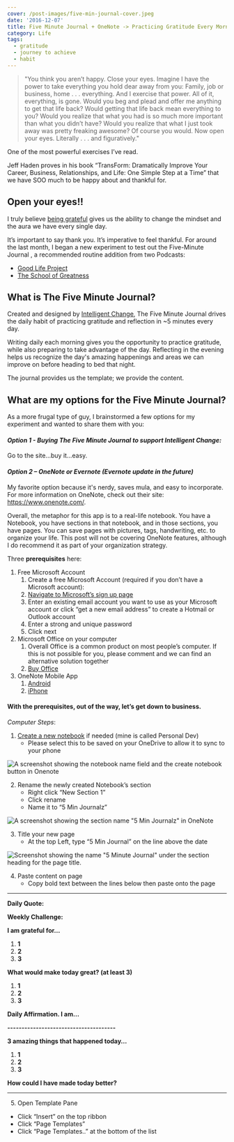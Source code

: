 ```yaml
---
cover: /post-images/five-min-journal-cover.jpeg
date: '2016-12-07'
title: Five Minute Journal + OneNote -> Practicing Gratitude Every Morning
category: Life
tags:
  - gratitude
  - journey to achieve
  - habit
---
```

> "You think you aren’t happy. Close your eyes. Imagine I have the power to take everything you hold dear away from you: Family, job or business, home . . . everything. And I exercise that power. All of it, everything, is gone. Would you beg and plead and offer me anything to get that life back? Would getting that life back mean everything to you? Would you realize that what you had is so much more important than what you didn’t have? Would you realize that what I just took away was pretty freaking awesome? Of course you would. Now open your eyes. Literally . . . and figuratively."

One of the most powerful exercises I’ve read.

Jeff Haden proves in his book “TransForm: Dramatically Improve Your Career, Business, Relationships, and Life: One Simple Step at a Time” that we have SOO much to be happy about and thankful for.

## Open your eyes!!

I truly believe [being grateful](http://www.happify.com/hd/the-science-behind-gratitude/) gives us the ability to change the mindset and the aura we have every single day.

It’s important to say thank you. It’s imperative to feel thankful. For around the last month, I began a new experiment to test out the Five-Minute Journal , a recommended routine addition from two Podcasts:

* [Good Life Project](http://www.goodlifeproject.com/radio/)
* [The School of Greatness](http://lewishowes.com/blog/)

## What is The Five Minute Journal?

Created and designed by [Intelligent Change](https://www.intelligentchange.com/collections/all/products/the-five-minute-journal), The Five Minute Journal drives the daily habit of practicing gratitude and reflection in ~5 minutes every day.

Writing daily each morning gives you the opportunity to practice gratitude, while also preparing to take advantage of the day. Reflecting in the evening helps us recognize the day's amazing happenings and areas we can improve on before heading to bed that night.

The journal provides us the template; we provide the content.

## What are my options for the Five Minute Journal?

As a more frugal type of guy, I brainstormed a few options for my experiment and wanted to share them with you:

#### _Option 1 - Buying The Five Minute Journal to support Intelligent Change:_

Go to the site…buy it…easy.

#### _Option 2 – OneNote or Evernote (Evernote update in the future)_

My favorite option because it's nerdy, saves mula, and easy to incorporate. For more information on OneNote, check out their site: <https://www.onenote.com/>.

Overall, the metaphor for this app is to a real-life notebook. You have a Notebook, you have sections in that notebook, and in those sections, you have pages. You can save pages with pictures, tags, handwriting, etc. to organize your life. This post will not be covering OneNote features, although I do recommend it as part of your organization strategy.

Three **prerequisites** here:

1. Free Microsoft Account
   1. Create a free Microsoft Account (required if you don’t have a Microsoft account):
   2. [Navigate to Microsoft’s sign up page](https://signup.live.com/signup?lcid=1033&wa=wsignin1.0&rpsnv=13&ct=1481079437&rver=6.7.6636.0&wp=MBI_SSL&wreply=https%3a%2f%2faccount.microsoft.com%2fauth%2fcomplete-signin%3fru%3dhttps%253a%252f%252faccount.microsoft.com%252f%253frefd%253daccount.microsoft.com%2526refp%253dhome-about-index&lc=1033&id=292666&lw=1&fl=easi2&mkt=en-US&uaid=fbeea0d9aaf54742a89015a46c3e310b&lic=1)
   3. Enter an existing email account you want to use as your Microsoft account or click “get a new email address” to create a Hotmail or Outlook account
   4. Enter a strong and unique password
   5. Click next
2. Microsoft Office on your computer
   1. Overall Office is a common product on most people’s computer. If this is not possible for you, please comment and we can find an alternative solution together
   2. [Buy Office](https://products.office.com/en-us/buy/office)
3. OneNote Mobile App
   1. [Android](https://play.google.com/store/apps/details?id=com.microsoft.office.onenote&hl=en)
   2. [iPhone](https://itunes.apple.com/us/app/microsoft-onenote/id410395246?mt=8)

#### With the prerequisites, out of the way, let’s get down to business.

_Computer Steps_:

1. [Create a new notebook](https://support.office.com/en-us/article/Open-or-create-notebooks-in-OneNote-for-Windows-8-e2673364-6ea6-4062-bac8-4d4c1c86c19b) if needed (mine is called Personal Dev)
   * Please select this to be saved on your OneDrive to allow it to sync to your phone

![A screenshot showing the notebook name field and the create notebook button in Onenote](/post-images/create-notebook-screenshot-150x150.png)

2. Rename the newly created Notebook’s section
   * Right click “New Section 1”
   * Click rename
   * Name it to “5 Min Journalz”

![A screenshot showing the section name "5 Min Journalz" in OneNote](/post-images/rename-onenote-section-300x118.png)

3. Title your new page
   * At the top Left, type “5 Min Journal” on the line above the date

![Screenshot showing the name "5 Minute Journal" under the section heading for the page title.](/post-images/name-onenote-page-300x101.png)

4. Paste content on page
   * Copy bold text between the lines below then paste onto the page

- - -

**Daily Quote:**

**Weekly Challenge:**

**I am grateful for…**

1. **1**
2. **2**
3. **3**

**What would make today great? (at least 3)**

1. **1**
2. **2**
3. **3**

**Daily Affirmation. I am…**

**\--------------------------------------**

**3 amazing things that happened today…**

1. **1**
2. **2**
3. **3**

**How could I have made today better?**

- - -

  5. Open Template Pane

* Click “Insert” on the top ribbon
* Click “Page Templates”
* Click “Page Templates..” at the bottom of the list
